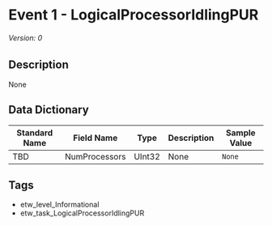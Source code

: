 # Event 1 - LogicalProcessorIdlingPUR
###### Version: 0

## Description
None

## Data Dictionary
|Standard Name|Field Name|Type|Description|Sample Value|
|---|---|---|---|---|
|TBD|NumProcessors|UInt32|None|`None`|

## Tags
* etw_level_Informational
* etw_task_LogicalProcessorIdlingPUR